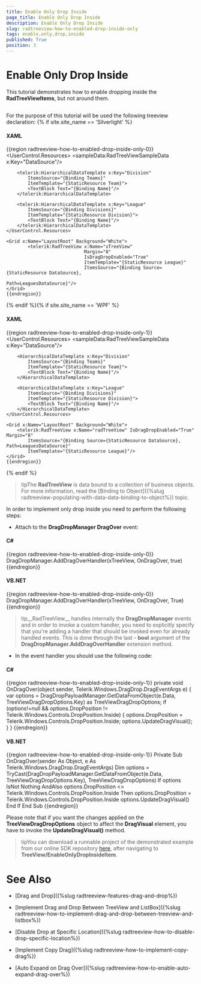 ```yaml
---
title: Enable Only Drop Inside
page_title: Enable Only Drop Inside
description: Enable Only Drop Inside
slug: radtreeview-how-to-enabled-drop-inside-only
tags: enable,only,drop,inside
published: True
position: 3
---
```


# Enable Only Drop Inside



This tutorial demonstrates how to enable dropping inside the __RadTreeViewItems__, but not around them. 

## 

For the purpose of this tutorial will be used the following treeview declaration: {% if site.site_name == 'Silverlight' %}

#### __XAML__

{{region radtreeview-how-to-enabled-drop-inside-only-0}}
	<UserControl.Resources>
	    <sampleData:RadTreeViewSampleData x:Key="DataSource"/>
	    <DataTemplate x:Key="Team">
	        <TextBlock Text="{Binding Name}"/>
	    </DataTemplate>
	
	    <telerik:HierarchicalDataTemplate x:Key="Division"
	        ItemsSource="{Binding Teams}"
	        ItemTemplate="{StaticResource Team}">
	        <TextBlock Text="{Binding Name}"/>
	    </telerik:HierarchicalDataTemplate>
	
	    <telerik:HierarchicalDataTemplate x:Key="League" 
	        ItemsSource="{Binding Divisions}"
	        ItemTemplate="{StaticResource Division}">
	        <TextBlock Text="{Binding Name}"/>
	    </telerik:HierarchicalDataTemplate>
	</UserControl.Resources>
	
	<Grid x:Name="LayoutRoot" Background="White">
	        <telerik:RadTreeView x:Name="xTreeView"
	                             Margin="8"
	                             IsDragDropEnabled="True"
	                             ItemTemplate="{StaticResource League}"
	                             ItemsSource="{Binding Source={StaticResource DataSource},
	                                                   Path=LeaguesDataSource}"/>
	</Grid>
	{{endregion}}

{% endif %}{% if site.site_name == 'WPF' %}

#### __XAML__

{{region radtreeview-how-to-enabled-drop-inside-only-1}}
	<UserControl.Resources>
	    <sampleData:RadTreeViewSampleData x:Key="DataSource"/>
	    <DataTemplate x:Key="Team">
	        <TextBlock Text="{Binding Name}"/>
	    </DataTemplate>
	
	    <HierarchicalDataTemplate x:Key="Division"
	        ItemsSource="{Binding Teams}"
	        ItemTemplate="{StaticResource Team}">
	        <TextBlock Text="{Binding Name}"/>
	    </HierarchicalDataTemplate>
	
	    <HierarchicalDataTemplate x:Key="League" 
	        ItemsSource="{Binding Divisions}"
	        ItemTemplate="{StaticResource Division}">
	        <TextBlock Text="{Binding Name}"/>
	    </HierarchicalDataTemplate>
	</UserControl.Resources>
	
	<Grid x:Name="LayoutRoot" Background="White">
	    <telerik:RadTreeView x:Name="radTreeView" IsDragDropEnabled="True" Margin="8"
	        ItemsSource="{Binding Source={StaticResource DataSource}, Path=LeaguesDataSource}"
	        ItemTemplate="{StaticResource League}"/>
	</Grid>
	{{endregion}}

{% endif %}

>tipThe __RadTreeView__ is data bound to a collection of business objects. For more information, read the [Binding to Object]({%slug radtreeview-populating-with-data-data-binding-to-object%}) topic.
		  

In order to implement only drop inside you need to perform the following steps: 

* Attach to the __DragDropManager DragOver__ event:
			

#### __C#__

{{region radtreeview-how-to-enabled-drop-inside-only-0}}
	DragDropManager.AddDragOverHandler(xTreeView, OnDragOver, true)
	{{endregion}}



#### __VB.NET__

{{region radtreeview-how-to-enabled-drop-inside-only-0}}
	DragDropManager.AddDragOverHandler(xTreeView, OnDragOver, True)
	{{endregion}}



>tip__RadTreeView__ handles internally the __DragDropManager__ events and in order to invoke a custom handler, you need to explicitly specify that you're adding a handler that should be invoked even for already handled events. This is done through the last - __bool__ argument of the __DragDropManager.AddDragOverHandler__ extension method.
			  

* In the event handler you should use the following code:

#### __C#__

{{region radtreeview-how-to-enabled-drop-inside-only-1}}
	private void OnDragOver(object sender, Telerik.Windows.DragDrop.DragEventArgs e)
	{
	    var options = DragDropPayloadManager.GetDataFromObject(e.Data, TreeViewDragDropOptions.Key) as TreeViewDragDropOptions;
	    if (options!=null && options.DropPosition != Telerik.Windows.Controls.DropPosition.Inside)
	    {
	        options.DropPosition = Telerik.Windows.Controls.DropPosition.Inside;
	        options.UpdateDragVisual();
	    }
	}
	{{endregion}}



#### __VB.NET__

{{region radtreeview-how-to-enabled-drop-inside-only-1}}
	Private Sub OnDragOver(sender As Object, e As Telerik.Windows.DragDrop.DragEventArgs)
		Dim options = TryCast(DragDropPayloadManager.GetDataFromObject(e.Data, TreeViewDragDropOptions.Key), TreeViewDragDropOptions)
		If options IsNot Nothing AndAlso options.DropPosition <> Telerik.Windows.Controls.DropPosition.Inside Then
			options.DropPosition = Telerik.Windows.Controls.DropPosition.Inside
			options.UpdateDragVisual()
		End If
	End Sub
	{{endregion}}

Please note that if you want the changes applied on the __TreeViewDragDropOptions__ object to affect the __DragVisual__ element, you have to invoke the __UpdateDragVisual()__ method.
			

>tipYou can download a runnable project of the demonstrated example from our online SDK repository
			[here](https://github.com/telerik/xaml-sdk), after navigating to __TreeView/EnableOnlyDropInsideItem__.
		  

# See Also

 * [Drag and Drop]({%slug radtreeview-features-drag-and-drop%})

 * [Implement Drag and Drop Between TreeView and ListBox]({%slug radtreeview-how-to-implement-drag-and-drop-between-treeview-and-listbox%})

 * [Disable Drop at Specific Location]({%slug radtreeview-how-to-disable-drop-specific-location%})

 * [Implement Copy Drag]({%slug radtreeview-how-to-implement-copy-drag%})

 * [Auto Expand on Drag Over]({%slug radtreeview-how-to-enable-auto-expand-drag-over%})
